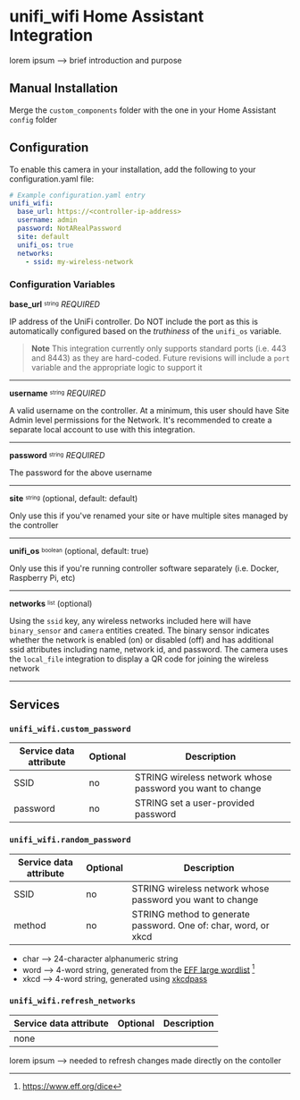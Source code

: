 # unifi_wifi Home Assistant Integration

lorem ipsum --> brief introduction and purpose

## Manual Installation
Merge the ```custom_components``` folder with the one in your Home Assistant ```config``` folder

## Configuration
To enable this camera in your installation, add the following to your configuration.yaml file:
```yaml
# Example configuration.yaml entry
unifi_wifi:
  base_url: https://<controller-ip-address>
  username: admin
  password: NotARealPassword
  site: default
  unifi_os: true
  networks:
    - ssid: my-wireless-network
```

### Configuration Variables
**base_url** <sup><sub>string</sub></sup> *REQUIRED*

IP address of the UniFi controller. Do NOT include the port as this is automatically configured based on the *truthiness* of the ```unifi_os``` variable.
  > **Note**
  > This integration currently only supports standard ports (i.e. 443 and 8443) as they are hard-coded. Future revisions will include a ```port``` variable and the appropriate logic to support it 
___
**username** <sup><sub>string</sub></sup> *REQUIRED*

A valid username on the controller. At a minimum, this user should have Site Admin level permissions for the Network. It's recommended to create a separate local account to use with this integration.
___
**password** <sup><sub>string</sub></sup> *REQUIRED*

The password for the above username
___
**site** <sup><sub>string</sub></sup> (optional, default: default)

Only use this if you've renamed your site or have multiple sites managed by the controller
___
**unifi_os** <sup><sub>boolean</sub></sup> (optional, default: true)

Only use this if you're running controller software separately (i.e. Docker, Raspberry Pi, etc)
___
**networks** <sup><sub>list</sub></sup> (optional)

Using the ```ssid``` key, any wireless networks included here will have ```binary_sensor``` and ```camera``` entities created. The binary sensor indicates whether the network is enabled (on) or disabled (off) and has additional ssid attributes including name, network id, and password. The camera uses the ```local_file``` integration to display a QR code for joining the wireless network
___

## Services
### ```unifi_wifi.custom_password```
  | Service data attribute | Optional | Description |
  |---|---|---|
  | SSID | no | STRING wireless network whose password you want to change  |
  | password | no | STRING set a user-provided password |

### ```unifi_wifi.random_password```
  | Service data attribute | Optional | Description |
  |---|---|---|
  | SSID | no | STRING wireless network whose password you want to change  |
  | method | no | STRING method to generate password. One of: char, word, or xkcd |

  - char --> 24-character alphanumeric string
  - word --> 4-word string, generated from the [EFF large wordlist](https://www.eff.org/files/2016/07/18/eff_large_wordlist.txt) [^1]
  - xkcd --> 4-word string, generated using [xkcdpass](https://pypi.org/project/xkcdpass)

### ```unifi_wifi.refresh_networks```
  | Service data attribute | Optional | Description |
  |---|---|---|
  | none | | |

lorem ipsum --> needed to refresh changes made directly on the contoller
[^1]: https://www.eff.org/dice

